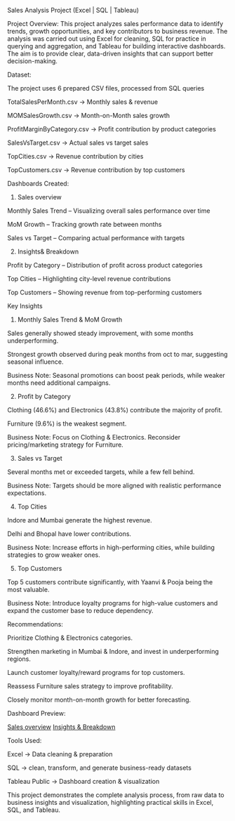 Sales Analysis Project (Excel | SQL | Tableau)

Project Overview:
This project analyzes sales performance data to identify trends, growth opportunities, and key contributors to business revenue.
The analysis was carried out using Excel for cleaning, SQL for practice in querying and aggregation, and Tableau for building interactive dashboards.
The aim is to provide clear, data-driven insights that can support better decision-making.


Dataset:

The project uses 6 prepared CSV files, processed from SQL queries

TotalSalesPerMonth.csv → Monthly sales & revenue

MOMSalesGrowth.csv → Month-on-Month sales growth

ProfitMarginByCategory.csv → Profit contribution by product categories

SalesVsTarget.csv → Actual sales vs target sales

TopCities.csv → Revenue contribution by cities

TopCustomers.csv → Revenue contribution by top customers


Dashboards Created:

1. Sales overview

Monthly Sales Trend – Visualizing overall sales performance over time

MoM Growth – Tracking growth rate between months

Sales vs Target – Comparing actual performance with targets

2. Insights& Breakdown

Profit by Category – Distribution of profit across product categories

Top Cities – Highlighting city-level revenue contributions

Top Customers – Showing revenue from top-performing customers


Key Insights

1. Monthly Sales Trend & MoM Growth

Sales generally showed steady improvement, with some months underperforming.

Strongest growth observed during peak months from oct to mar, suggesting seasonal influence.

Business Note: Seasonal promotions can boost peak periods, while weaker months need additional campaigns.

2. Profit by Category

Clothing (46.6%) and Electronics (43.8%) contribute the majority of profit.

Furniture (9.6%) is the weakest segment.

Business Note: Focus on Clothing & Electronics. Reconsider pricing/marketing strategy for Furniture.

3. Sales vs Target

Several months met or exceeded targets, while a few fell behind.

Business Note: Targets should be more aligned with realistic performance expectations.

4. Top Cities

Indore and Mumbai generate the highest revenue.

Delhi and Bhopal have lower contributions.

Business Note: Increase efforts in high-performing cities, while building strategies to grow weaker ones.

5. Top Customers

Top 5 customers contribute significantly, with Yaanvi & Pooja being the most valuable.

Business Note: Introduce loyalty programs for high-value customers and expand the customer base to reduce dependency.


Recommendations:

Prioritize Clothing & Electronics categories.

Strengthen marketing in Mumbai & Indore, and invest in underperforming regions.

Launch customer loyalty/reward programs for top customers.

Reassess Furniture sales strategy to improve profitability.

Closely monitor month-on-month growth for better forecasting.


Dashboard Preview:

[Sales overview](https://github.com/DHINESHKANNA777/Sales-Analysis-Project/blob/main/Sales%20Overview.png)
[Insights & Breakdown]()


Tools Used:

Excel → Data cleaning & preparation

SQL → clean, transform, and generate business-ready datasets

Tableau Public → Dashboard creation & visualization


This project demonstrates the complete analysis process, from raw data to business insights and visualization, highlighting practical skills in Excel, SQL, and Tableau.
